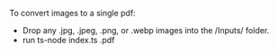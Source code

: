To convert images to a single pdf:
- Drop any .jpg, .jpeg, .png, or .webp images into the /Inputs/ folder.
- run ts-node index.ts <output path>.pdf
